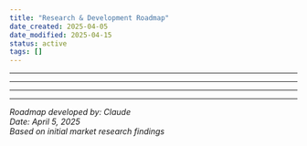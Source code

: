 ```yaml
---
title: "Research & Development Roadmap"
date_created: 2025-04-05
date_modified: 2025-04-15
status: active
tags: []
---
```


---

---

---

---

*Roadmap developed by: Claude*  
*Date: April 5, 2025*  
*Based on initial market research findings*
